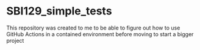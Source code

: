 # SBI129_simple_tests
This repository was created to me to be able to figure out how to use GitHub Actions in 
a contained environment before moving to start a bigger project
